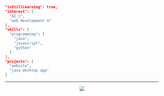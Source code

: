 ```json
"isStillLearning": true,
"interest": [
  "AI 🧠",
  "web development 🌐"
],
"skills": [
  "programming": [
    "java",
    "javascript",
    "python"
  ]
],
"projects": [
  "website",
  "java desktop app"
]
```

---

<div align="center">
  <img src="https://github-readme-activity-graph.vercel.app/graph?username=FarrelAD&theme=merko">
</div>
